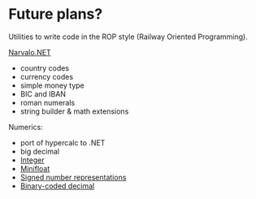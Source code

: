# Future plans?

Utilities to write code in the ROP style (Railway Oriented Programming).

[Narvalo.NET](https://github.com/chtoucas/Narvalo.NET)
- country codes
- currency codes
- simple money type
- BIC and IBAN
- roman numerals
- string builder & math extensions

Numerics:
- port of hypercalc to .NET
- big decimal
- [Integer](https://en.wikipedia.org/wiki/Integer_(computer_science))
- [Minifloat](https://en.wikipedia.org/wiki/Minifloat)
- [Signed number representations](https://en.wikipedia.org/wiki/Signed_number_representations)
- [Binary-coded decimal](https://en.wikipedia.org/wiki/Binary-coded_decimal)